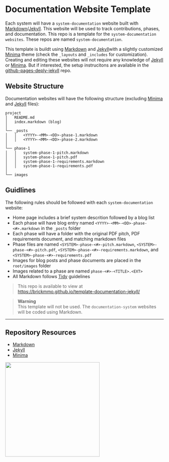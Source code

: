 # Documentation Website Template

Each system will have a `system-documentation` website built with [Markdown](https://daringfireball.net/projects/markdown/)/[Jekyll](https://jekyllrb.com/). This website will be used to track contributions, phases, and documentation. This repo is a template for the `system-documentation websites`. These repos are named `system-documentation`.

This template is buildt using [Markdown](https://daringfireball.net/projects/markdown/) and [Jekyll](https://jekyllrb.com/)with a slightly customized [Minima](https://github.com/jekyll/minima) theme (check the `_layouts` and `_includes` for customization). Creating and editing these websites will not require any knowledge of [Jekyll](https://jekyllrb.com/) or [Minima](https://github.com/jekyll/minima). But if interested, the setup instrucitons are available in the [github-pages-deply-jekyll](https://github.com/codeadamca/github-pages-deploy-jekyll) repo.

## Website Structure

Documentation websites will have the following structure (excluding [Minima](https://github.com/jekyll/minima) and [Jekyll](https://jekyllrb.com/) files): 

```
project
│   README.md
│   index.markdown (blog)
│
└── _posts
│   │   <YYYY>-<MM>-<DD>-phase-1.markdown
│   │   <YYYY>-<MM>-<DD>-phase-2.markdown
│
└── phase-1
│   │   system-phase-1-pitch.markdown
│   │   system-phase-1-pitch.pdf
│   │   system-phase-1-requirements.markdown
│   │   system-phase-1-requirements.pdf
│
└── images
```

## Guidlines

The following rules should be followed with each `system-documentation` website:

- Home page includes a brief system descrition followed by a blog list
- Each phase will have blog entry named `<YYYY>-<MM>-<DD>-phase-<#>.markdown` in the `_posts` folder
- Each phase will have a folder with the original PDF pitch, PDF requirements document, and matching markdown files
- Phase files are named `<SYSTEM>-phase-<#>-pitch.markdown`, `<SYSTEM>-phase-<#>-pitch.pdf`, `<SYSTEM>-phase-<#>-requirements.markdown`, and `<SYSTEM>-phase-<#>-requirements.pdf`
- Images for blog posts and phase documents are placed in the `root/images` folder
- Images related to a phase are named `phase-<#>-<TITLE>.<EXT>`
- All Markdown follows [Tidy](https://tidy.codeadam.ca/) guidelines

> This repo is available to view at  
> https://brickmmo.github.io/template-documentation-jekyll/

> **Warning**  
> This template will not be used. The `documentation-system` websites will be coded using Markdown.

***

## Repository Resources

* [Markdown](https://daringfireball.net/projects/markdown/)
* [Jekyll](https://jekyllrb.com/)
* [Minima](https://github.com/jekyll/minima)

<a href="https://brickmmo.com">
<img src="https://brickmmo.com/images/brickmmo-logo-horizontal.jpg" width="300">
</a>
